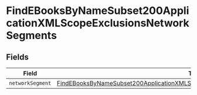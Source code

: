 # FindEBooksByNameSubset200ApplicationXMLScopeExclusionsNetworkSegments


## Fields

| Field                                                                                                                                                                                                 | Type                                                                                                                                                                                                  | Required                                                                                                                                                                                              | Description                                                                                                                                                                                           |
| ----------------------------------------------------------------------------------------------------------------------------------------------------------------------------------------------------- | ----------------------------------------------------------------------------------------------------------------------------------------------------------------------------------------------------- | ----------------------------------------------------------------------------------------------------------------------------------------------------------------------------------------------------- | ----------------------------------------------------------------------------------------------------------------------------------------------------------------------------------------------------- |
| `networkSegment`                                                                                                                                                                                      | [FindEBooksByNameSubset200ApplicationXMLScopeExclusionsNetworkSegmentsNetworkSegment](../../models/operations/findebooksbynamesubset200applicationxmlscopeexclusionsnetworksegmentsnetworksegment.md) | :heavy_minus_sign:                                                                                                                                                                                    | N/A                                                                                                                                                                                                   |